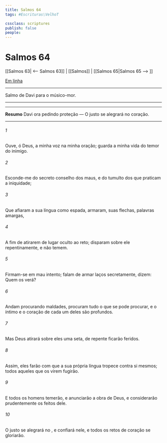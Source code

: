 ```yaml
---
title: Salmos 64
tags: #Escrituras\VelhoT

cssclass: scriptures
publish: false
people:
---
```


# Salmos 64
[[Salmos 63| <-- Salmos 63]] | [[Salmos]] | [[Salmos 65|Salmos 65 --> ]]

[Em linha](https://churchofjesuschrist.org/study/scriptures/ot/ps/64?lang=por)

---
Salmo de Davi para o músico-mor.

---

---
__Resumo__
Davi ora pedindo proteção — O justo se alegrará no coração.

---
###### 1 
Ouve, ó Deus, a minha voz na minha oração; guarda a minha vida do temor do inimigo.

###### 2 
Esconde-me do secreto conselho dos maus, e do tumulto dos que praticam a iniquidade;

###### 3 
Que afiaram a sua língua como espada,  armaram,  suas flechas, palavras amargas,

###### 4 
A fim de atirarem de lugar oculto ao  reto; disparam sobre ele repentinamente, e não temem.

###### 5 
Firmam-se em mau intento; falam de armar laços secretamente,  dizem: Quem os verá?

###### 6 
Andam procurando maldades, procuram tudo o que se pode procurar, e o íntimo  e o coração de cada um deles são profundos.

###### 7 
Mas Deus atirará sobre eles uma seta,  de repente ficarão feridos.

###### 8 
Assim, eles farão com que a sua própria língua tropece contra si mesmos; todos aqueles que os virem fugirão.

###### 9 
E todos os homens temerão, e anunciarão a obra de Deus, e considerarão prudentemente os feitos dele.

###### 10 
O justo se alegrará no , e confiará nele, e todos os retos de coração se gloriarão.

